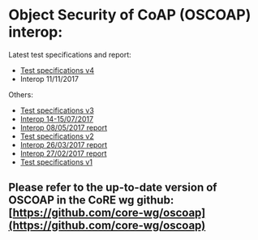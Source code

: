 # Object Security of CoAP (OSCOAP) interop: 

Latest test specifications and report:

* [Test specifications v4](test-spec4.html)
* Interop 11/11/2017

Others:

* [Test specifications v3](test-spec3.html)
* [Interop 14-15/07/2017](interop4.html)
* [Interop 08/05/2017 report](interop3.html)
* [Test specifications v2](test-spec2.html)
* [Interop 26/03/2017 report](interop2.html)
* [Interop 27/02/2017 report](interop1.html)
* [Test specifications v1](test-spec.html)

## Please refer to the up-to-date version of OSCOAP in the CoRE wg github: [https://github.com/core-wg/oscoap](https://github.com/core-wg/oscoap)
